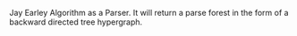 Jay Earley Algorithm as a Parser.
It will return a parse forest in the form of a backward directed tree hypergraph.
